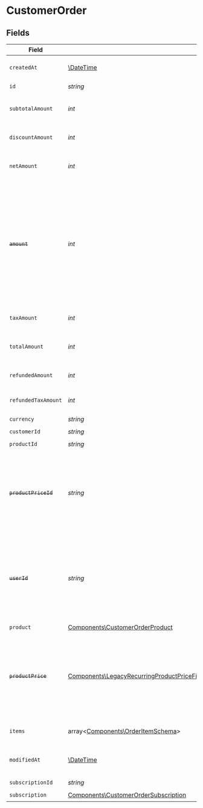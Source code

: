 # CustomerOrder


## Fields

| Field                                                                                                                                                                                                                                                                              | Type                                                                                                                                                                                                                                                                               | Required                                                                                                                                                                                                                                                                           | Description                                                                                                                                                                                                                                                                        |
| ---------------------------------------------------------------------------------------------------------------------------------------------------------------------------------------------------------------------------------------------------------------------------------- | ---------------------------------------------------------------------------------------------------------------------------------------------------------------------------------------------------------------------------------------------------------------------------------- | ---------------------------------------------------------------------------------------------------------------------------------------------------------------------------------------------------------------------------------------------------------------------------------- | ---------------------------------------------------------------------------------------------------------------------------------------------------------------------------------------------------------------------------------------------------------------------------------- |
| `createdAt`                                                                                                                                                                                                                                                                        | [\DateTime](https://www.php.net/manual/en/class.datetime.php)                                                                                                                                                                                                                      | :heavy_check_mark:                                                                                                                                                                                                                                                                 | Creation timestamp of the object.                                                                                                                                                                                                                                                  |
| `id`                                                                                                                                                                                                                                                                               | *string*                                                                                                                                                                                                                                                                           | :heavy_check_mark:                                                                                                                                                                                                                                                                 | N/A                                                                                                                                                                                                                                                                                |
| `subtotalAmount`                                                                                                                                                                                                                                                                   | *int*                                                                                                                                                                                                                                                                              | :heavy_check_mark:                                                                                                                                                                                                                                                                 | Amount in cents, before discounts and taxes.                                                                                                                                                                                                                                       |
| `discountAmount`                                                                                                                                                                                                                                                                   | *int*                                                                                                                                                                                                                                                                              | :heavy_check_mark:                                                                                                                                                                                                                                                                 | Discount amount in cents.                                                                                                                                                                                                                                                          |
| `netAmount`                                                                                                                                                                                                                                                                        | *int*                                                                                                                                                                                                                                                                              | :heavy_check_mark:                                                                                                                                                                                                                                                                 | Amount in cents, after discounts but before taxes.                                                                                                                                                                                                                                 |
| ~~`amount`~~                                                                                                                                                                                                                                                                       | *int*                                                                                                                                                                                                                                                                              | :heavy_check_mark:                                                                                                                                                                                                                                                                 | : warning: ** DEPRECATED **: This will be removed in a future release, please migrate away from it as soon as possible.<br/><br/>Amount in cents, after discounts but before taxes.                                                                                                |
| `taxAmount`                                                                                                                                                                                                                                                                        | *int*                                                                                                                                                                                                                                                                              | :heavy_check_mark:                                                                                                                                                                                                                                                                 | Sales tax amount in cents.                                                                                                                                                                                                                                                         |
| `totalAmount`                                                                                                                                                                                                                                                                      | *int*                                                                                                                                                                                                                                                                              | :heavy_check_mark:                                                                                                                                                                                                                                                                 | Amount in cents, after discounts and taxes.                                                                                                                                                                                                                                        |
| `refundedAmount`                                                                                                                                                                                                                                                                   | *int*                                                                                                                                                                                                                                                                              | :heavy_check_mark:                                                                                                                                                                                                                                                                 | Amount refunded in cents.                                                                                                                                                                                                                                                          |
| `refundedTaxAmount`                                                                                                                                                                                                                                                                | *int*                                                                                                                                                                                                                                                                              | :heavy_check_mark:                                                                                                                                                                                                                                                                 | Sales tax refunded in cents.                                                                                                                                                                                                                                                       |
| `currency`                                                                                                                                                                                                                                                                         | *string*                                                                                                                                                                                                                                                                           | :heavy_check_mark:                                                                                                                                                                                                                                                                 | N/A                                                                                                                                                                                                                                                                                |
| `customerId`                                                                                                                                                                                                                                                                       | *string*                                                                                                                                                                                                                                                                           | :heavy_check_mark:                                                                                                                                                                                                                                                                 | N/A                                                                                                                                                                                                                                                                                |
| `productId`                                                                                                                                                                                                                                                                        | *string*                                                                                                                                                                                                                                                                           | :heavy_check_mark:                                                                                                                                                                                                                                                                 | N/A                                                                                                                                                                                                                                                                                |
| ~~`productPriceId`~~                                                                                                                                                                                                                                                               | *string*                                                                                                                                                                                                                                                                           | :heavy_check_mark:                                                                                                                                                                                                                                                                 | : warning: ** DEPRECATED **: This will be removed in a future release, please migrate away from it as soon as possible.                                                                                                                                                            |
| ~~`userId`~~                                                                                                                                                                                                                                                                       | *string*                                                                                                                                                                                                                                                                           | :heavy_check_mark:                                                                                                                                                                                                                                                                 | : warning: ** DEPRECATED **: This will be removed in a future release, please migrate away from it as soon as possible.                                                                                                                                                            |
| `product`                                                                                                                                                                                                                                                                          | [Components\CustomerOrderProduct](../../Models/Components/CustomerOrderProduct.md)                                                                                                                                                                                                 | :heavy_check_mark:                                                                                                                                                                                                                                                                 | N/A                                                                                                                                                                                                                                                                                |
| ~~`productPrice`~~                                                                                                                                                                                                                                                                 | [Components\LegacyRecurringProductPriceFixed\|Components\LegacyRecurringProductPriceCustom\|Components\LegacyRecurringProductPriceFree\|Components\ProductPriceFixed\|Components\ProductPriceCustom\|Components\ProductPriceFree](../../Models/Components/CustomerOrderProductPrice.md) | :heavy_check_mark:                                                                                                                                                                                                                                                                 | : warning: ** DEPRECATED **: This will be removed in a future release, please migrate away from it as soon as possible.                                                                                                                                                            |
| `items`                                                                                                                                                                                                                                                                            | array<[Components\OrderItemSchema](../../Models/Components/OrderItemSchema.md)>                                                                                                                                                                                                    | :heavy_check_mark:                                                                                                                                                                                                                                                                 | Line items composing the order.                                                                                                                                                                                                                                                    |
| `modifiedAt`                                                                                                                                                                                                                                                                       | [\DateTime](https://www.php.net/manual/en/class.datetime.php)                                                                                                                                                                                                                      | :heavy_check_mark:                                                                                                                                                                                                                                                                 | Last modification timestamp of the object.                                                                                                                                                                                                                                         |
| `subscriptionId`                                                                                                                                                                                                                                                                   | *string*                                                                                                                                                                                                                                                                           | :heavy_check_mark:                                                                                                                                                                                                                                                                 | N/A                                                                                                                                                                                                                                                                                |
| `subscription`                                                                                                                                                                                                                                                                     | [Components\CustomerOrderSubscription](../../Models/Components/CustomerOrderSubscription.md)                                                                                                                                                                                       | :heavy_check_mark:                                                                                                                                                                                                                                                                 | N/A                                                                                                                                                                                                                                                                                |